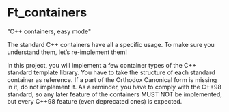 # Ft_containers
"C++ containers, easy mode"

The standard C++ containers have all a specific usage.
To make sure you understand them, let’s re-implement them!

In this project, you will implement a few container types of the C++ standard template library.
You have to take the structure of each standard container as reference.
If a part of the Orthodox Canonical form is missing in it, do not implement it.
As a reminder, you have to comply with the C++98 standard, so any later feature of the containers MUST NOT be implemented, but every C++98 feature (even deprecated ones) is expected.
